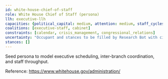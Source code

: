 ```yaml
---
id: white-house-chief-of-staff
role: White House Chief of Staff (persona)
llh: executive-llh
capacities: {political_capital: medium, attention: medium, staff_cycles: high}
coalitions: [executive-staff, cabinet]
constraints: [calendar, crisis_management, congressional_relations]
uncertainty: "Occupant and stances to be filled by Research Bot with citations."
stances: []
---
```


Seed persona to model executive scheduling, inter-branch coordination, and staff throughput.

Reference: https://www.whitehouse.gov/administration/

